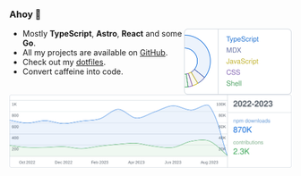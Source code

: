 ### Ahoy 👋

<picture>
  <source media="(prefers-color-scheme: dark)" srcset="assets/languages-dark.svg">
  <img alt="HiDeoo's most used languages" src="assets/languages-light.svg" width="192" align="right" />
</picture>

- Mostly **TypeScript**, **Astro**, **React** and some **Go**.
- All my projects are available on [GitHub](https://github.com/HiDeoo).
- Check out my [dotfiles](https://github.com/HiDeoo/dotfiles).
- Convert caffeine into code.

<br />

<picture>
  <source media="(prefers-color-scheme: dark)" srcset="assets/stats-dark.svg">
  <img alt="HiDeoo's GitHub contributions and npm downloads" src="assets/stats-light.svg" />
</picture>
